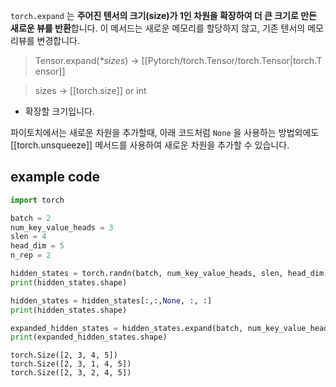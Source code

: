 `torch.expand` 는 **주어진 텐서의 크기(size)가 1인 차원을 확장하여 더 큰 크기로 만든 새로운 뷰를 반환**합니다. 이 메서드는 새로운 메모리를 할당하지 않고, 기존 텐서의 메모리뷰를 변경합니다.

> Tensor.expand(_*sizes_) → [[Pytorch/torch.Tensor/torch.Tensor|torch.Tensor]]

>  sizes -> [[torch.size]] or int
- 확장할 크기입니다.

파이토치에서는 새로운 차원을 추가할때, 아래 코드처럼 `None` 을 사용하는 방법외에도 [[torch.unsqueeze]] 메서드를 사용하여 새로운 차원을 추가할 수 있습니다.
## example code

```python
import torch

batch = 2
num_key_value_heads = 3
slen = 4
head_dim = 5
n_rep = 2

hidden_states = torch.randn(batch, num_key_value_heads, slen, head_dim)
print(hidden_states.shape)

hidden_states = hidden_states[:,:,None, :, :]
print(hidden_states.shape)

expanded_hidden_states = hidden_states.expand(batch, num_key_value_heads, n_rep, slen, head_dim)
print(expanded_hidden_states.shape)
```

```
torch.Size([2, 3, 4, 5])
torch.Size([2, 3, 1, 4, 5])
torch.Size([2, 3, 2, 4, 5])
```

